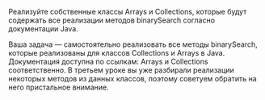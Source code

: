 Реализуйте собственные классы Arrays и Collections, 
которые будут содержать все реализации методов binarySearch согласно документации Java.

Ваша задача — самостоятельно реализовать все методы binarySearch, 
которые реализованы для классов Collections и Arrays в Java. 
Документация доступна по ссылкам: Arrays и Collections соответственно. 
В третьем уроке вы уже разбирали реализации некоторых методов из данных классов, поэтому советуем обратить на него пристальное внимание.
